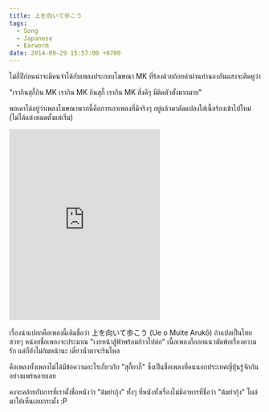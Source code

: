 ```yaml
---
title: 上を向いて歩こう
tags:
  - Song
  - Japanese
  - Earworm
date: 2014-09-29 15:57:00 +0700
---
```


ไม่กี่ปีก่อนน่าจะมีคนจำได้กับเพลงประกอบโฆษณา MK ที่ร้องด้วยถ้อยคำผ่านทำนองอันแสงจะติดหูว่า

"เรากินสุกี้กิน MK เรากิน MK กินสุกี้ เรากิน MK สิ่งดีๆ มีติดตัวตั้งมากมาย"

พอเดาได้อยู่ว่าเพลงโฆษณาพวกนี้คือการเอาเพลงที่มีจริงๆ อยู่แล้วมาดัดแปลงใส่เนื้อร้องเข้าไปใหม่ (ไม่ได้แต่งหมดตั้งแต่เริ่ม)

<iframe src="https://open.spotify.com/embed/track/6meIeOX3DHdaCnaNw67abE" width="300" height="380" frameborder="0" allowtransparency="true" allow="encrypted-media"></iframe>

เรื่องน่าแปลกคือเพลงนี้เดิมชื่อว่า 上を向いて歩こう (Ue o Muite Arukō) ถ้าแปลเป็นไทยสวยๆ หน่อยชื่อเพลงจะประมาณ "เงยหน้าสู้ฟ้าพร้อมก้าวไปต่อ" เนื้อเพลงก็ออกแนวตัดพ้อเรื่องความรัก แต่ก็ยังไม่ก้มหน้านะ เดี๋ยวน้ำตาจะรินไหล

คือเพลงทั้งเพลงไม่ได้มีข้อความอะไรเกี่ยวกับ "สุกี้ยากี้" ซึ่งเป็นชื่อเพลงที่คนนอกประเทศญี่ปุ่นรู้จักกันอย่างแพร่หลายเลย

คงจะคล้ายกับการที่เราตั้งชื่อหนังว่า "ต้มยำกุ้ง" ทั้งๆ ที่หนังทั้งเรื่องไม่มีอาหารที่ชื่อว่า "ต้มยำกุ้ง" โผล่มาให้เห็นเลยกระมั้ง :P
